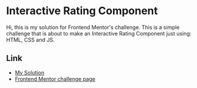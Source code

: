 # Interactive Rating Component

Hi, this is my solution for Frontend Mentor's challenge. This is a simple challenge that is about to make an 
Interactive Rating Component just using: HTML, CSS and JS.


## Link

- <a href = "https://miniprojectsnchallenges.netlify.app/interactiveratingcomponent/">My Solution</a>
- <a href= "https://www.frontendmentor.io/challenges/interactive-rating-component-koxpeBUmI">Frontend Mentor challenge page</a>